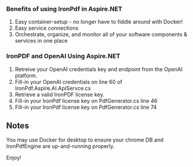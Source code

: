 ### Benefits of using IronPdf in Aspire.NET
1. Easy container-setup - no longer have to fiddle around with Docker!
2. Easy service connections
3. Orchestrate, organize, and monitor all of your software components & services in one place

### IronPDF and OpenAI Using Aspire.NET
1. Retreive your OpenAI credentials key and endpoint from the OpenAI platform.
2. Fill-in your OpenAI credentials on line 60 of IronPdf.Aspire.AI.ApiServce.cs
3. Retrieve a valid IronPDF license key.
4. Fill-in your IronPdf license key on PdfGenerator.cs line 46
5. Fill-in your IronPdf license key on PdfGenerator.cs line 74

## Notes
You may use Docker for desktop to ensure your chrome DB and IronPdfEngine are up-and-running properly.

Enjoy!
